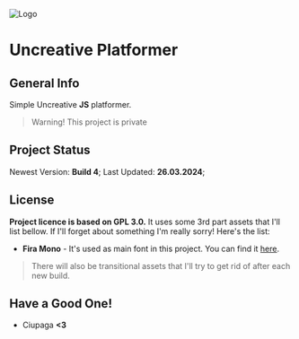 ![Logo](https://cdn.discordapp.com/attachments/822928311487299687/1218312067937992884/Logo.png?ex=66073488&is=65f4bf88&hm=30a2e81bfa518bd9cf8e7ebafed526b9e042740161a5b4f92857dabebf21fb72&)

# Uncreative Platformer

## General Info
Simple Uncreative **JS** platformer.
> Warning! This project is private

## Project Status
Newest Version: **Build 4**;
Last Updated: **26.03.2024**;

## License
**Project licence is based on GPL 3.0.** It uses some 3rd part assets that I'll list bellow. If I'll forget about something I'm really sorry! Here's the list:
- **Fira Mono** - It's used as main font in this project. You can find it [here](https://github.com/mozilla/Fira).

> There will also be transitional assets that I'll try to get rid of after each new build.

## Have a Good One!
- Ciupaga **<3**

